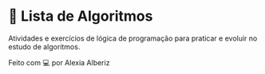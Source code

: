 # 📘 Lista de Algoritmos

Atividades e exercícios de lógica de programação para praticar e evoluir no estudo de algoritmos.

Feito com 💻 por Alexia Alberiz
